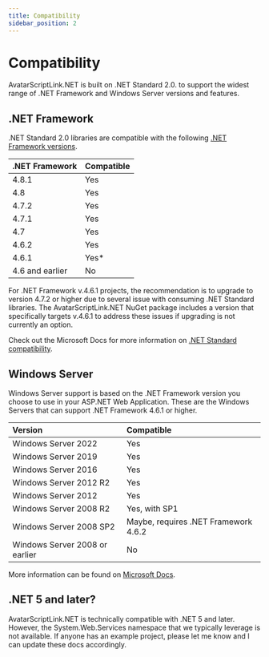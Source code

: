 ```yaml
---
title: Compatibility
sidebar_position: 2
---
```


# Compatibility

AvatarScriptLink.NET is built on .NET Standard 2.0. to support the widest range of .NET Framework and Windows Server versions and features.

## .NET Framework

.NET Standard 2.0 libraries are compatible with the following [.NET Framework versions](https://docs.microsoft.com/en-us/dotnet/framework/).

| .NET Framework  | Compatible |
|-----------------|------------|
| 4.8.1           | Yes        |
| 4.8             | Yes        |
| 4.7.2           | Yes        |
| 4.7.1           | Yes        |
| 4.7             | Yes        |
| 4.6.2           | Yes        |
| 4.6.1           | Yes*       |
| 4.6 and earlier | No         |

For .NET Framework v.4.6.1 projects, the recommendation is to upgrade to version 4.7.2 or higher due to several issue with consuming .NET Standard libraries. The AvatarScriptLink.NET NuGet package includes a version that specifically targets v.4.6.1 to address these issues if upgrading is not currently an option.

Check out the Microsoft Docs for more information on [.NET Standard compatibility](https://docs.microsoft.com/en-us/dotnet/standard/net-standard).

## Windows Server

Windows Server support is based on the .NET Framework version you choose to use in your ASP.NET Web Application. These are the Windows Servers that can support .NET Framework 4.6.1 or higher.

| Version                | Compatible |
|:-----------------------|:-----------|
| Windows Server 2022    | Yes        |
| Windows Server 2019    | Yes        |
| Windows Server 2016    | Yes        |
| Windows Server 2012 R2 | Yes        |
| Windows Server 2012    | Yes        |
| Windows Server 2008 R2 | Yes, with SP1 |
| Windows Server 2008 SP2 | Maybe, requires .NET Framework 4.6.2 |
| Windows Server 2008 or earlier | No |

More information can be found on [Microsoft Docs](https://learn.microsoft.com/en-us/dotnet/framework/get-started/system-requirements#supported-server-operating-systems).

## .NET 5 and later?

AvatarScriptLink.NET is technically compatible with .NET 5 and later.
However, the System.Web.Services namespace that we typically leverage is not available.
If anyone has an example project, please let me know and I can update these docs accordingly.
